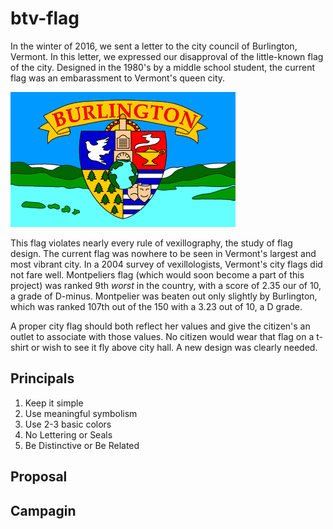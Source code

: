 # btv-flag

In the winter of 2016, we sent a letter to the city council of Burlington, Vermont. In this letter, we expressed our disapproval of the little-known flag of the city. Designed in the 1980's by a middle school student, the current flag was an embarassment to Vermont's queen city.

![btv_old](/flags/btv_old.png)

This flag violates nearly every rule of vexillography, the study of flag design. The current flag was nowhere to be seen in Vermont's largest and most vibrant city. In a 2004 survey of vexillologists, Vermont's city flags did not fare well. Montpeliers flag (which would soon become a part of this project) was ranked 9th _worst_ in the country, with a score of 2.35 our of 10, a grade of D-minus. Montpelier was beaten out only slightly by Burlington, which was ranked 107th out of the 150  with a 3.23 out of 10, a D grade.

A proper city flag should both reflect her values and give the citizen's an outlet to associate with those values. No citizen would wear that flag on a t-shirt or wish to see it fly above city hall. A new design was clearly needed.

## Principals

1. Keep it simple
2. Use meaningful symbolism
3. Use 2-3 basic colors
4. No Lettering or Seals
5. Be Distinctive or Be Related

## Proposal

## Campagin
